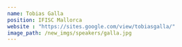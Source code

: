 ```yaml
---
name: Tobias Galla
position: IFISC Mallorca
website : "https://sites.google.com/view/tobiasgalla/"
image_path: /new_imgs/speakers/galla.jpg
---
```

